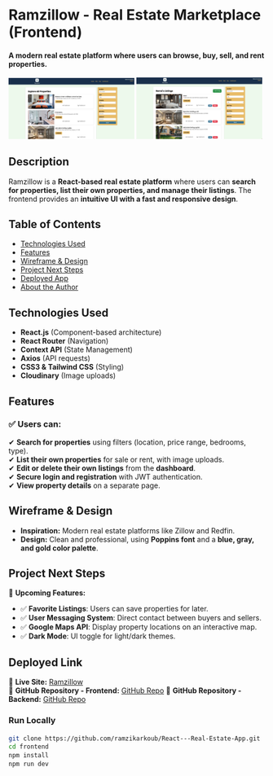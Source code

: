 # Ramzillow - Real Estate Marketplace (Frontend)

#### A modern real estate platform where users can browse, buy, sell, and rent properties.

<img src="/public/Screenshot1.png" alt="Screenshot of Ramzillow" style="width:49%;"/>
<img src="/public/Screenshot2.png" alt="Screenshot of Ramzillow" style="width:49%;"/>

## Description

Ramzillow is a **React-based real estate platform** where users can **search for properties, list their own properties, and manage their listings**. The frontend provides an **intuitive UI with a fast and responsive design**.

## Table of Contents

- [Technologies Used](#technologiesused)
- [Features](#features)
- [Wireframe & Design](#design)
- [Project Next Steps](#nextsteps)
- [Deployed App](#deployment)
- [About the Author](#author)

## <a name="technologiesused"></a>Technologies Used

- **React.js** (Component-based architecture)
- **React Router** (Navigation)
- **Context API** (State Management)
- **Axios** (API requests)
- **CSS3 & Tailwind CSS** (Styling)
- **Cloudinary** (Image uploads)

## <a name="features"></a>Features

### ✅ Users can:

✔ **Search for properties** using filters (location, price range, bedrooms, type).  
✔ **List their own properties** for sale or rent, with image uploads.  
✔ **Edit or delete their own listings** from the **dashboard**.  
✔ **Secure login and registration** with JWT authentication.  
✔ **View property details** on a separate page.

## <a name="design"></a>Wireframe & Design

- **Inspiration:** Modern real estate platforms like Zillow and Redfin.
- **Design:** Clean and professional, using **Poppins font** and a **blue, gray, and gold color palette**.

## <a name="nextsteps"></a>Project Next Steps

🚀 **Upcoming Features:**

- ✅ **Favorite Listings**: Users can save properties for later.
- ✅ **User Messaging System**: Direct contact between buyers and sellers.
- ✅ **Google Maps API**: Display property locations on an interactive map.
- ✅ **Dark Mode**: UI toggle for light/dark themes.

## <a name="deployment"></a>Deployed Link

🔗 **Live Site:** [Ramzillow](https://ramzillow.com)  
🔗 **GitHub Repository - Frontend:** [GitHub Repo](https://github.com/ramzikarkoub/React---Real-Estate-App)
🔗 **GitHub Repository - Backend:** [GitHub Repo](https://github.com/ramzikarkoub/Real-Estate---Node-Express-MongoDB)

### **Run Locally**

```sh
git clone https://github.com/ramzikarkoub/React---Real-Estate-App.git
cd frontend
npm install
npm run dev
```
